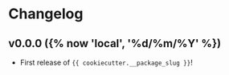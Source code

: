 # Changelog

<!--next-version-placeholder-->

## v0.0.0 ({% now 'local', '%d/%m/%Y' %})

- First release of `{{ cookiecutter.__package_slug }}`!
